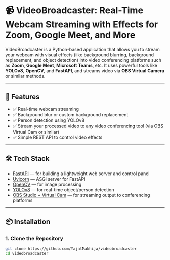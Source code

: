 # 📹 VideoBroadcaster: Real-Time Webcam Streaming with Effects for Zoom, Google Meet, and More

VideoBroadcaster is a Python-based application that allows you to stream your webcam with visual effects (like background blurring, background replacement, and object detection) into video conferencing platforms such as **Zoom**, **Google Meet**, **Microsoft Teams**, etc. It uses powerful tools like **YOLOv8**, **OpenCV**, and **FastAPI**, and streams video via **OBS Virtual Camera** or similar methods.

---

## 🚀 Features

- ✅ Real-time webcam streaming
- ✅ Background blur or custom background replacement
- ✅ Person detection using YOLOv8
- ✅ Stream your processed video to any video conferencing tool (via OBS Virtual Cam or similar)
- ✅ Simple REST API to control video effects

---

## 🛠️ Tech Stack

- [FastAPI](https://fastapi.tiangolo.com/) — for building a lightweight web server and control panel
- [Uvicorn](https://www.uvicorn.org/) — ASGI server for FastAPI
- [OpenCV](https://opencv.org/) — for image processing
- [YOLOv8](https://github.com/ultralytics/ultralytics) — for real-time object/person detection
- [OBS Studio + Virtual Cam](https://obsproject.com/) — for streaming output to conferencing platforms

---

## 📦 Installation

### 1. Clone the Repository

```bash
git clone https://github.com/YajatMakhija/videobroadcaster
cd videobroadcaster
